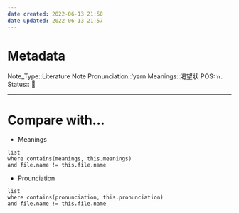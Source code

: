 ```yaml
---
date created: 2022-06-13 21:50
date updated: 2022-06-13 21:57
---
```


# Metadata

Note_Type::Literature Note
Pronunciation::ˈyərn
Meanings::渴望狀
POS::`n.`
Status:: 👶

---

# Compare with...

- Meanings

```dataview
list
where contains(meanings, this.meanings)
and file.name != this.file.name
```

- Prounciation

```dataview
list
where contains(pronunciation, this.pronunciation)
and file.name != this.file.name
```
